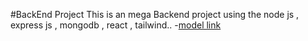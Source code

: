 #BackEnd Project 
This is an mega Backend project using the node js , express js , mongodb , react , tailwind..
-[model link](https://app.eraser.io/workspace/6hOvr4cNCV7TLji8iMZ3?origin=share) 